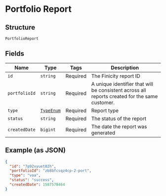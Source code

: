 
# Portfolio Report

## Structure

`PortfolioReport`

## Fields

| Name | Type | Tags | Description |
|  --- | --- | --- | --- |
| `id` | `string` | Required | The Finicity report ID |
| `portfolioId` | `string` | Required | A unique identifier that will be consistent across all reports created for the same customer. |
| `type` | [`TypeEnum`](../../doc/models/type-enum.md) | Required | Report type |
| `status` | `string` | Required | The status of the report |
| `createdDate` | `bigint` | Required | The date the report was generated |

## Example (as JSON)

```json
{
  "id": "7p92xyuet02h",
  "portfolioId": "zb8bfcsqz4cp-2-port",
  "type": "voa",
  "status": "success",
  "createdDate": 1587578464
}
```

